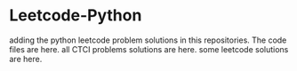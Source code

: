# Leetcode-Python
adding the python leetcode problem solutions in this repositories. 
The code files are here.
all CTCI problems solutions are here.
some leetcode solutions are here.
















